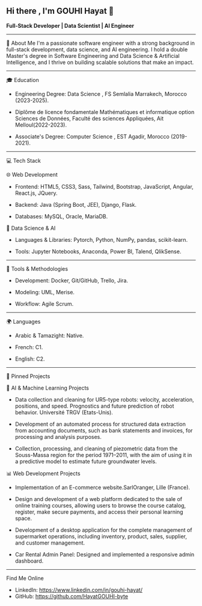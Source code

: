 ## Hi there , I'm GOUHI Hayat  👋

**Full-Stack Developer | Data Scientist | AI Engineer**

---
🌟 About Me
I'm a passionate software engineer with a strong background in full-stack development, data science, and AI engineering. I hold a double Master's degree in Software Engineering and Data Science & Artificial Intelligence, and I thrive on building scalable solutions that make an impact.

---
🎓 Education

- Engineering Degree: Data Science , FS Semlalia Marrakech, Morocco (2023-2025).

- Diplôme de licence fondamentale Mathématiques et informatique option Sciences de Données, Faculté des sciences Appliquées, Ait Melloul(2022-2023).

- Associate's Degree: Computer Science , EST Agadir, Morocco (2019-2021).

---
💻 Tech Stack

🌐 Web Development
- Frontend: HTML5, CSS3, Sass, Tailwind, Bootstrap, JavaScript, Angular, React.js, JQuery.

- Backend: Java (Spring Boot, JEE), Django, Flask.

- Databases: MySQL, Oracle, MariaDB.

🤖 Data Science & AI

- Languages & Libraries: Pytorch, Python, NumPy, pandas, scikit-learn.

- Tools: Jupyter Notebooks, Anaconda, Power BI, Talend, QlikSense.

---
🔧 Tools & Methodologies

- Development: Docker, Git/GitHub, Trello, Jira.

- Modeling: UML, Merise.

- Workflow: Agile Scrum.

---
🌍 Languages

- Arabic & Tamazight: Native.

- French: C1.

- English: C2.

---
📌 Pinned Projects

🤖 AI & Machine Learning Projects

- Data collection and cleaning for UR5-type robots: velocity, acceleration, positions, and speed. Prognostics and future prediction of robot behavior. Université TRGV (Etats-Unis).

- Development of an automated process for structured data extraction from accounting documents, such as bank statements and invoices, for processing and analysis purposes.

- Collection, processing, and cleaning of piezometric data from the Souss-Massa region for the period 1971–2011, with the aim of using it in a predictive model to estimate future groundwater levels.

📊 Web Development Projects

- Implementation of an E-commerce website.SarlOranger, Lille (France).

- Design and development of a web platform dedicated to the sale of online training courses, allowing users to browse the course catalog, register, make secure payments, and access their personal learning space.

- Development of a desktop application for the complete management of supermarket operations, including inventory, product, sales, supplier, and customer management.

- Car Rental Admin Panel: Designed and implemented a responsive admin dashboard.

---
Find Me Online

- LinkedIn: https://www.linkedin.com/in/gouhi-hayat/
- GitHub: https://github.com/HayatGOUHI-byte
